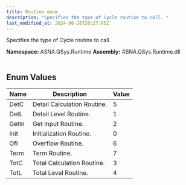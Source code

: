 ```yaml
---
title: Routine enum
description: "Specifies the type of Cycle routine to call. "
last_modified_at: 2024-06-26T20:27:05Z
---
```


Specifies the type of Cycle routine to call.

**Namespace:** ASNA.QSys.Runtime
**Assembly:** ASNA.QSys.Runtime.dll
<br>
<br>

## Enum Values

| Name | Description | Value
| --- | --- | --- 
| DetC | Detail Calculation Routine. | 5 |
| DetL | Detail Level Routine. | 1 |
| GetIn | Get Input Routine. | 2 |
| Init | Initialization  Routine. | 0 |
| Ofl | Overflow Routine. | 6 |
| Term | Term Routine. | 7 |
| TotC | Total Calculation Routine. | 3 |
| TotL | Total Level Routine. | 4 |
